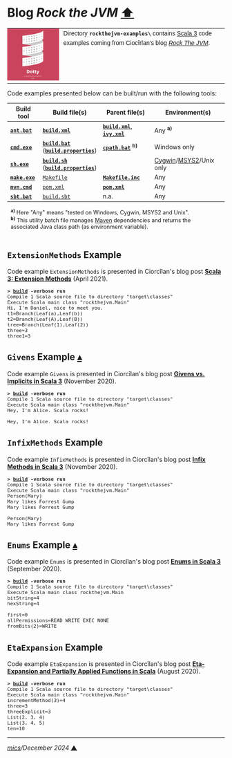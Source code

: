 # <span id="top">Blog <i>Rock the JVM</i></span> <span style="size:30%;"><a href="../README.md">⬆</a></span>

<table style="font-family:Helvetica,Arial;line-height:1.6;">
  <tr>
  <td style="border:0;padding:0 10px 0 0;min-width:120px;">
    <a href="https://dotty.epfl.ch/" rel="external"><img style="border:0;width:120px;" src="../docs/images/dotty.png" alt="Dotty project" /></a>
  </td>
  <td style="border:0;padding:0;vertical-align:text-top;">
    Directory <strong><code>rockthejvm-examples\</code></strong> contains <a href="https://dotty.epfl.ch/" rel="external">Scala 3</a> code examples coming from Ciocîrlan's blog <a href="https://blog.rockthejvm.com/" rel="external"><i>Rock The JVM</i></a>.
  </td>
  </tr>
</table>

Code examples presented below can be built/run with the following tools:

| Build tool                    | Build file(s)                    | Parent file(s)                               | Environment(s) |
|-------------------------------|------------------------------------------|----------------------------------------------|---------|
| [**`ant.bat`**][apache_ant_cli]   | [**`build.xml`**](Enums/build.xml) | [**`build.xml`**](./build.xml), [**`ivy.xml`**](ivy.xml) | Any <sup><b>a)</b></sup> |
| [**`cmd.exe`**][cmd_cli] | [**`build.bat`**](Enums/build.bat)<br/>([**`build.properties`**](Enums/project/build.properties)) | [**`cpath.bat`**](./cpath.bat) <sup><b>b)</b></sup>              | Windows only |
| [**`sh.exe`**][sh_cli] | [**`build.sh`**](Enums/build.sh)<br/>([**`build.properties`**](Enums/project/build.properties)) |                   | [Cygwin]/[MSYS2]/Unix only |
| [**`make.exe`**][gmake_cli]       | [`Makefile`](Enums/Makefile)   | [**`Makefile.inc`**](./Makefile.inc)         | Any|
| [**`mvn.cmd`**][apache_maven_cli] | [`pom.xml`](Enums/pom.xml)     | [**`pom.xml`**](./pom.xml)                   | Any |
| [**`sbt.bat`**][sbt_cli]          | [`build.sbt`](Enums/build.sbt) | n.a.                                         | Any |
<div style="margin:0 10% 0 8px;font-size:90%;">
<sup><b>a)</b></sup> Here "Any" means "tested on Windows, Cygwin, MSYS2 and Unix".<br/>
<sup><b>b)</b></sup> This utility batch file manages <a href="https://maven.apache.org/" rel="external">Maven</a> dependencies and returns the associated Java class path (as environment variable).<br/>&nbsp;</div>

## <span id="extension-methods">`ExtensionMethods` Example</span>

Code example `ExtensionMethods` is presented in Ciorcîlan's blog post [**Scala 3: Extension Methods**](https://blog.rockthejvm.com/scala-3-extension-methods/) (April 2021).

<pre style="font-size:80%;">
<b>&gt; <a href="./ExtensionMethods/build.bat">build</a> -verbose run</b>
Compile 1 Scala source file to directory "target\classes"
Execute Scala main class "rockthejvm.Main"
Hi, I'm Daniel, nice to meet you.
t1=Branch(Leaf(a),Leaf(b))
t2=Branch(Leaf(A),Leaf(B))
tree=Branch(Leaf(1),Leaf(2))
three=3
three1=3
</pre>

## <span id="givens">`Givens` Example</span> [**&#x25B4;**](#top)

Code example `Givens` is presented in Ciorcîlan's blog post [**Givens vs. Implicits in Scala 3**](https://blog.rockthejvm.com/givens-vs-implicits/) (November 2020).

<pre style="font-size:80%;">
<b>&gt; <a href="./Givens/build.bat">build</a> -verbose run</b>
Compile 1 Scala source file to directory "target\classes"
Execute Scala main class "rockthejvm.Main"
Hey, I'm Alice. Scala rocks!

Hey, I'm Alice. Scala rocks!
</pre>

## <span id="infix-methods">`InfixMethods` Example</span>

Code example `InfixMethods` is presented in Ciorcîlan's blog post [**Infix Methods in Scala 3**](https://blog.rockthejvm.com/scala-3-infix-methods/) (November 2020).

<pre style="font-size:80%;">
<b>&gt; <a href="./InfixMethods/build.bat">build</a> -verbose run</b>
Compile 1 Scala source file to directory "target\classes"
Execute Scala main class "rockthejvm.Main"
Person(Mary)
Mary likes Forrest Gump
Mary likes Forrest Gump

Person(Mary)
Mary likes Forrest Gump
</pre>

## <span id="enums">`Enums` Example</span> [**&#x25B4;**](#top)

Code example `Enums` is presented in Ciorcîlan's blog post [**Enums in Scala 3**](https://blog.rockthejvm.com/enums-scala-3/) (September 2020).

<pre style="font-size:80%;">
<b>&gt; <a href="./Enums/build.bat">build</a> -verbose run</b>
Compile 1 Scala source file to directory "target\classes"
Execute Scala main class rockthejvm.Main
bitString=4
hexString=4
&nbsp;
first=0
allPermissions=READ WRITE EXEC NONE
fromBits(2)=WRITE
</pre>

## <span id="eta-expansion">`EtaExpansion` Example</span>

Code example `EtaExpansion` is presented in Ciorcîlan's blog post [**Eta-Expansion and Partially Applied Functions in Scala**](https://blog.rockthejvm.com/eta-expansion-and-paf/) (August 2020).

<pre style="font-size:80%;">
<b>&gt; <a href="./EtaExpansion/build.bat">build</a> -verbose run</b>
Compile 1 Scala source file to directory "target\classes"
Execute Scala main class "rockthejvm.Main"
incrementMethod(3)=4
three=3
threeExplicit=3
List(2, 3, 4)
List(3, 4, 5)
ten=10
</pre>

***

*[mics](https://lampwww.epfl.ch/~michelou/)/December 2024* [**&#9650;**](#top)
<span id="bottom">&nbsp;</span>

<!-- link refs -->

[apache_ant_cli]: https://ant.apache.org/manual/running.html
[apache_ant_faq]: https://ant.apache.org/faq.html#ant-name
[apache_ant_ivy]: https://ant.apache.org/ivy/
[apache_ant_ivy_relnotes]: https://ant.apache.org/ivy/history/2.5.0/release-notes.html
[apache_foundation]: https://maven.apache.org/docs/history.html
[apache_history]: https://ant.apache.org/faq.html#history
[apache_maven_about]: https://maven.apache.org/what-is-maven.html
[apache_maven_cli]: https://maven.apache.org/ref/3.6.3/maven-embedder/cli.html
[bash]: https://en.wikipedia.org/wiki/Bash_(Unix_shell)
[bazel_cli]: https://docs.bazel.build/versions/master/command-line-reference.html
[cfr_releases]: https://www.benf.org/other/cfr/
[cmd_cli]: https://learn.microsoft.com/en-us/windows-server/administration/windows-commands/cmd
[cygwin]: https://cygwin.com/install.html
[gmake_cli]: http://www.glue.umd.edu/lsf-docs/man/gmake.html
[gradle_groovy]: https://www.groovy-lang.org/
[gradle_app_plugin]: https://docs.gradle.org/current/userguide/application_plugin.html#header
[gradle_cli]: https://docs.gradle.org/current/userguide/command_line_interface.html
[gradle_java_plugin]: https://docs.gradle.org/current/userguide/java_plugin.html
[gradle_plugins]: https://docs.gradle.org/current/userguide/plugins.html
[gradle_wrapper]: https://docs.gradle.org/current/userguide/gradle_wrapper.html
[lightbend]: https://www.lightbend.com/
[microsoft_powershell]: https://docs.microsoft.com/en-us/powershell/scripting/getting-started/getting-started-with-windows-powershell?view=powershell-6
[make]: https://en.wikipedia.org/wiki/Make_(software)
[man1_diff]: https://www.linux.org/docs/man1/diff.html
[mill_cli]: https://www.lihaoyi.com/mill/#command-line-tools
[mvn_cli]: https://maven.apache.org/ref/3.6.3/maven-embedder/cli.html
[msys2]: https://www.msys2.org/
[sbt_cli]: https://www.scala-sbt.org/1.x/docs/Command-Line-Reference.html
[sbt_docs_defs]: https://www.scala-sbt.org/1.0/docs/Basic-Def.html
[scala]: https://www.scala-lang.org/
[scala3_home]: https://dotty.epfl.ch/
[sh_cli]: https://man7.org/linux/man-pages/man1/sh.1p.html
[windows_stderr]: https://support.microsoft.com/en-us/help/110930/redirecting-error-messages-from-command-prompt-stderr-stdout
[zip_archive]: https://www.howtogeek.com/178146/

